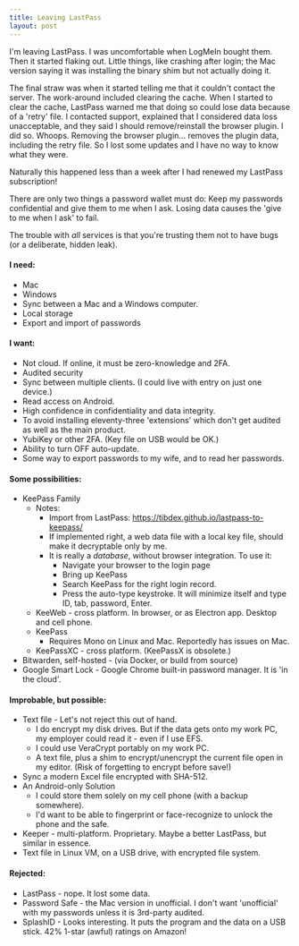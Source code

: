 ```yaml
---
title: Leaving LastPass
layout: post
---
```


I'm leaving LastPass.  I was uncomfortable when LogMeIn bought them.  Then it started flaking out.  Little things, like crashing after login; the Mac version saying it was installing the binary shim but not actually doing it.  

The final straw was when it started telling me that it couldn't contact the server.  The work-around included clearing the cache.  When I started to clear the cache, LastPass warned me that doing so could lose data because of a 'retry' file.  I contacted support, explained that I considered data loss unacceptable, and they said I should remove/reinstall the browser plugin.  I did so.  Whoops.  Removing the browser plugin... removes the plugin data, including the retry file.  So I lost some updates and I have no way to know what they were.

Naturally this happened less than a week after I had renewed my LastPass subscription!

There are only two things a password wallet must do: Keep my passwords confidential and give them to me when I ask.  Losing data causes the 'give to me when I ask' to fail.

The trouble with *all* services is that you're trusting them not to have bugs (or a deliberate, hidden leak).

####  I need:

* Mac
* Windows
* Sync between a Mac and a Windows computer.
* Local storage
* Export and import of passwords

####  I want:

* Not cloud.  If online, it must be zero-knowledge and 2FA.
* Audited security
* Sync between multiple clients.  (I could live with entry on just one device.)
* Read access on Android.
* High confidence in confidentiality and data integrity.
* To avoid installing eleventy-three 'extensions' which don't get audited as well as the main product.
* YubiKey or other 2FA.  (Key file on USB would be OK.)
* Ability to turn OFF auto-update.
* Some way to export passwords to my wife, and to read her passwords.

####  Some possibilities:

* KeePass Family
    * Notes:
        * Import from LastPass: https://tibdex.github.io/lastpass-to-keepass/
        * If implemented right, a web data file with a local key file, should make it decryptable only by me.
        * It is really a *database*, without browser integration.  To use it:
            * Navigate your browser to the login page
            * Bring up KeePass
            * Search KeePass for the right login record.
            * Press the auto-type keystroke.  It will minimize itself and type ID, tab, password, Enter.
    * KeeWeb - cross platform. In browser, or as Electron app.  Desktop and cell phone.
    * KeePass
        * Requires Mono on Linux and Mac. Reportedly has issues on Mac.
    * KeePassXC - cross platform. (KeePassX is obsolete.)
* Bitwarden, self-hosted - (via Docker, or build from source)
* Google Smart Lock - Google Chrome built-in password manager.  It is 'in the cloud'.


####  Improbable, but possible:

* Text file - Let's not reject this out of hand.
    * I do encrypt my disk drives.  But if the data gets onto my work PC, my employer could read it - even if I use EFS.
    * I could use VeraCrypt portably on my work PC.
    * A text file, plus a shim to encrypt/unencrypt the current file open in my editor.  (Risk of forgetting to encrypt before save!)
* Sync a modern Excel file encrypted with SHA-512.
* An Android-only Solution
    * I could store them solely on my cell phone (with a backup somewhere).
    * I'd want to be able to fingerprint or face-recognize to unlock the phone and the safe.
* Keeper - multi-platform.  Proprietary.  Maybe a better LastPass, but similar in essence.
* Text file in Linux VM, on a USB drive, with encrypted file system.

####  Rejected:

* LastPass - nope.  It lost some data.
* Password Safe - the Mac version in unofficial.  I don't want 'unofficial' with my passwords unless it is 3rd-party audited.
* SplashID - Looks interesting.  It puts the program and the data on a USB stick. 42% 1-star (awful) ratings on Amazon!
